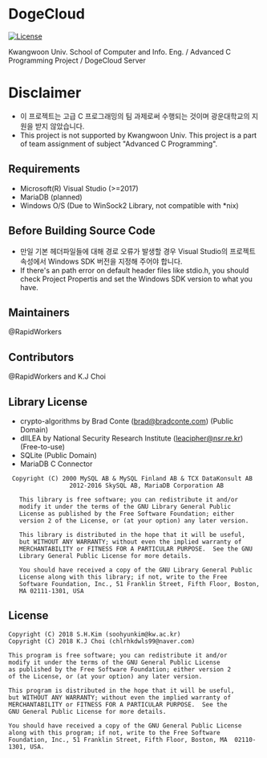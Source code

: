 # DogeCloud
[![License](https://img.shields.io/badge/license-GPLv2-blue.svg)](https://github.com/RapidWorkers/DogeCloud/blob/master/LICENSE)

Kwangwoon Univ. School of Computer and Info. Eng. / Advanced C Programming Project / DogeCloud Server

# Disclaimer
* 이 프로젝트는 고급 C 프로그래밍의 팀 과제로써 수행되는 것이며 광운대학교의 지원을 받지 않았습니다.
* This project is not supported by Kwangwoon Univ. This project is a part of team assignment of subject "Advanced C Programming".

## Requirements
* Microsoft(R) Visual Studio (>=2017)
* MariaDB (planned)
* Windows O/S (Due to WinSock2 Library, not compatible with *nix)

## Before Building Source Code
* 만일 기본 헤더파일들에 대해 경로 오류가 발생할 경우 Visual Studio의 프로젝트 속성에서 Windows SDK 버전을 지정해 주어야 합니다.
* If there's an path error on default header files like stdio.h, you should check Project Propertis and set the Windows SDK version to what you have. 

## Maintainers
@RapidWorkers

## Contributors
@RapidWorkers and K.J Choi

## Library License
* crypto-algorithms by Brad Conte (brad@bradconte.com) (Public Domain)
* dllLEA by National Security Research Institute (leacipher@nsr.re.kr) (Free-to-use)
* SQLite (Public Domain)
* MariaDB C Connector
```
 Copyright (C) 2000 MySQL AB & MySQL Finland AB & TCX DataKonsult AB
                 2012-2016 SkySQL AB, MariaDB Corporation AB
   
   This library is free software; you can redistribute it and/or
   modify it under the terms of the GNU Library General Public
   License as published by the Free Software Foundation; either
   version 2 of the License, or (at your option) any later version.
   
   This library is distributed in the hope that it will be useful,
   but WITHOUT ANY WARRANTY; without even the implied warranty of
   MERCHANTABILITY or FITNESS FOR A PARTICULAR PURPOSE.  See the GNU
   Library General Public License for more details.
   
   You should have received a copy of the GNU Library General Public
   License along with this library; if not, write to the Free
   Software Foundation, Inc., 51 Franklin Street, Fifth Floor, Boston,
   MA 02111-1301, USA 
```
## License
```
Copyright (C) 2018 S.H.Kim (soohyunkim@kw.ac.kr)
Copyright (C) 2018 K.J Choi (chlrhkdwls99@naver.com)

This program is free software; you can redistribute it and/or
modify it under the terms of the GNU General Public License
as published by the Free Software Foundation; either version 2
of the License, or (at your option) any later version.

This program is distributed in the hope that it will be useful,
but WITHOUT ANY WARRANTY; without even the implied warranty of
MERCHANTABILITY or FITNESS FOR A PARTICULAR PURPOSE.  See the
GNU General Public License for more details.

You should have received a copy of the GNU General Public License
along with this program; if not, write to the Free Software
Foundation, Inc., 51 Franklin Street, Fifth Floor, Boston, MA  02110-1301, USA.
```

